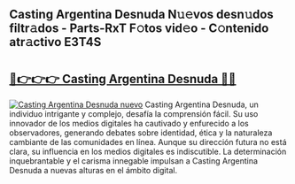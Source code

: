 ## Casting Argentina Desnuda N𝚞𝚎vos desn𝚞dos filtr𝚊dos - Parts-RxT F𝚘tos vid𝚎o - C𝚘ntenido atr𝚊ctivo E3T4S

# <h2><a href="http://mb8fos.tromn.icu/?c=Casting+Argentina+Desnuda">🔗👉👉👉 Casting Argentina Desnuda 🔗🔗</a></h2>

[![Casting Argentina Desnuda nuevo](https://i.imgur.com/pEAQMta.gif)](http://mb8fos.tromn.icu/?c=Casting+Argentina+Desnuda)
Casting Argentina Desnuda, un individuo intrigante y complejo, desafía la comprensión fácil. Su uso innovador de los medios digitales ha cautivado y enfurecido a los observadores, generando debates sobre identidad, ética y la naturaleza cambiante de las comunidades en línea. Aunque su dirección futura no está clara, su influencia en los medios digitales es indiscutible. La determinación inquebrantable y el carisma innegable impulsan a Casting Argentina Desnuda a nuevas alturas en el ámbito digital.
